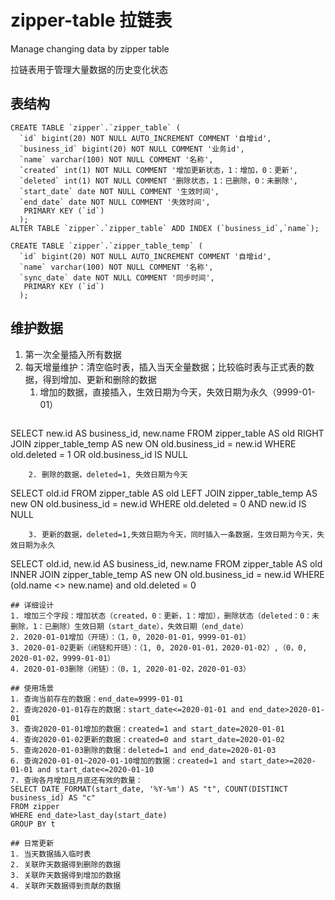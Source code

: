 # zipper-table 拉链表
Manage changing data by zipper table

拉链表用于管理大量数据的历史变化状态

## 表结构

```
CREATE TABLE `zipper`.`zipper_table` (
  `id` bigint(20) NOT NULL AUTO_INCREMENT COMMENT '自增id',
  `business_id` bigint(20) NOT NULL COMMENT '业务id',
  `name` varchar(100) NOT NULL COMMENT '名称',
  `created` int(1) NOT NULL COMMENT '增加更新状态，1：增加，0：更新',
  `deleted` int(1) NOT NULL COMMENT '删除状态，1：已删除，0：未删除',
  `start_date` date NOT NULL COMMENT '生效时间',
  `end_date` date NOT NULL COMMENT '失效时间',
   PRIMARY KEY (`id`)
  );
ALTER TABLE `zipper`.`zipper_table` ADD INDEX (`business_id`,`name`);

CREATE TABLE `zipper`.`zipper_table_temp` (
  `id` bigint(20) NOT NULL AUTO_INCREMENT COMMENT '自增id',
  `name` varchar(100) NOT NULL COMMENT '名称',
  `sync_date` date NOT NULL COMMENT '同步时间',
   PRIMARY KEY (`id`)
  );
```
## 维护数据
1. 第一次全量插入所有数据
2. 每天增量维护：清空临时表，插入当天全量数据；比较临时表与正式表的数据，得到增加、更新和删除的数据
    1. 增加的数据，直接插入，生效日期为今天，失效日期为永久（9999-01-01）
    ```
SELECT new.id AS business_id, new.name
FROM zipper_table AS old RIGHT JOIN zipper_table_temp AS new
ON old.business_id = new.id
WHERE old.deleted = 1 OR old.business_id IS NULL
```
    2. 删除的数据，deleted=1, 失效日期为今天
```
SELECT old.id 
FROM zipper_table AS old LEFT JOIN zipper_table_temp AS new
ON old.business_id = new.id
WHERE old.deleted = 0 AND new.id IS NULL
```
    3. 更新的数据，deleted=1,失效日期为今天，同时插入一条数据，生效日期为今天，失效日期为永久
```
SELECT old.id, new.id AS business_id, new.name
FROM zipper_table AS old
INNER JOIN zipper_table_temp AS new
ON old.business_id = new.id 
WHERE (old.name <> new.name) and old.deleted = 0
```
## 详细设计 
1. 增加三个字段：增加状态（created，0：更新，1：增加），删除状态（deleted：0：未删除，1：已删除）生效日期（start_date），失效日期（end_date）
2. 2020-01-01增加（开琏）：（1，0, 2020-01-01，9999-01-01）
3. 2020-01-02更新（闭链和开琏）：（1, 0, 2020-01-01，2020-01-02）,（0，0, 2020-01-02，9999-01-01）
4. 2020-01-03删除（闭链）：（0，1, 2020-01-02，2020-01-03）

## 使用场景
1. 查询当前存在的数据：end_date=9999-01-01
2. 查询2020-01-01存在的数据：start_date<=2020-01-01 and end_date>2020-01-01
3. 查询2020-01-01增加的数据：created=1 and start_date=2020-01-01
4. 查询2020-01-02更新的数据：created=0 and start_date=2020-01-02
5. 查询2020-01-03删除的数据：deleted=1 and end_date=2020-01-03
6. 查询2020-01-01~2020-01-10增加的数据：created=1 and start_date>=2020-01-01 and start_date<=2020-01-10
7. 查询各月增加且月底还有效的数量：
SELECT DATE_FORMAT(start_date, '%Y-%m') AS "t", COUNT(DISTINCT business_id) AS "c" 
FROM zipper 
WHERE end_date>last_day(start_date)
GROUP BY t

## 日常更新
1. 当天数据插入临时表
2. 关联昨天数据得到删除的数据
3. 关联昨天数据得到增加的数据
4. 关联昨天数据得到贡献的数据
